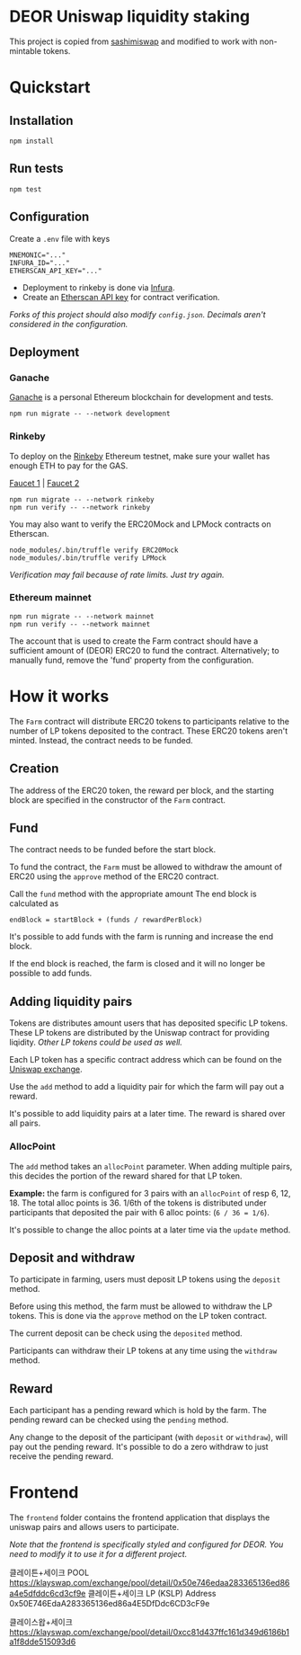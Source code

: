 # DEOR Uniswap liquidity staking

This project is copied from [sashimiswap](https://github.com/SashimiProject/sashimiswap) and modified to work with
non-mintable tokens.

# Quickstart

## Installation

```
npm install
```

## Run tests

```
npm test
```

## Configuration

Create a `.env` file with keys

```
MNEMONIC="..."
INFURA_ID="..."
ETHERSCAN_API_KEY="..."
```

* Deployment to rinkeby is done via [Infura](https://infura.io/).
* Create an [Etherscan API key](https://etherscan.io/myapikey) for contract verification.

_Forks of this project should also modify `config.json`. Decimals aren't considered in the configuration._

## Deployment

### Ganache

[Ganache](https://www.trufflesuite.com/ganache) is a personal Ethereum blockchain for development and
tests.

```
npm run migrate -- --network development
```

### Rinkeby

To deploy on the [Rinkeby](https://rinkeby.io/) Ethereum testnet, make sure your wallet has enough ETH to pay for the
GAS.

[Faucet 1](https://testnet.help/en/ethfaucet/rinkeby) | [Faucet 2](https://faucet.rinkeby.io/)

```
npm run migrate -- --network rinkeby
npm run verify -- --network rinkeby
```

You may also want to verify the ERC20Mock and LPMock contracts on Etherscan.

```
node_modules/.bin/truffle verify ERC20Mock
node_modules/.bin/truffle verify LPMock
```

_Verification may fail because of rate limits. Just try again._

### Ethereum mainnet

```
npm run migrate -- --network mainnet
npm run verify -- --network mainnet
```

The account that is used to create the Farm contract should have a sufficient amount of (DEOR) ERC20 to fund the
contract. Alternatively; to manually fund, remove the 'fund' property from the configuration.

# How it works

The `Farm` contract will distribute ERC20 tokens to participants relative to the number of LP tokens deposited to the
contract. These ERC20 tokens aren't minted. Instead, the contract needs to be funded.

## Creation

The address of the ERC20 token, the reward per block, and the starting block are specified in the constructor of the
`Farm` contract.

## Fund

The contract needs to be funded before the start block. 

To fund the contract, the `Farm` must be allowed to withdraw the amount of ERC20 using the `approve` method of the ERC20
contract.

Call the `fund` method with the appropriate amount The end block is calculated as

    endBlock = startBlock + (funds / rewardPerBlock)

It's possible to add funds with the farm is running and increase the end block.
 
If the end block is reached, the farm is closed and it will no longer be possible to add funds.   

## Adding liquidity pairs

Tokens are distributes amount users that has deposited specific LP tokens. These LP tokens are distributed by the
Uniswap contract for providing liqidity. _Other LP tokens could be used as well._

Each LP token has a specific contract address which can be found on the [Uniswap exchange](https://info.uniswap.org/).

Use the `add` method to add a liquidity pair for which the farm will pay out a reward.

It's possible to add liquidity pairs at a later time. The reward is shared over all pairs.

### AllocPoint

The `add` method takes an `allocPoint` parameter. When adding multiple pairs, this decides the portion of the reward
shared for that LP token.

**Example:** the farm is configured for 3 pairs with an `allocPoint` of resp 6, 12, 18. The
total alloc points is 36. 1/6th of the tokens is distributed under participants that deposited the pair with 6
alloc points: (`6 / 36 = 1/6`). 

It's possible to change the alloc points at a later time via the `update` method.

## Deposit and withdraw

To participate in farming, users must deposit LP tokens using the `deposit` method.

Before using this method, the farm must be allowed to withdraw the LP tokens. This is done via the `approve` method on
the LP token contract.

The current deposit can be check using the `deposited` method. 

Participants can withdraw their LP tokens at any time using the `withdraw` method.

## Reward

Each participant has a pending reward which is hold by the farm. The pending reward can be checked using the `pending`
method.

Any change to the deposit of the participant (with `deposit` or `withdraw`), will pay out the pending reward. It's
possible to do a zero withdraw to just receive the pending reward.

# Frontend

The `frontend` folder contains the frontend application that displays the uniswap pairs and allows users to participate.

_Note that the frontend is specifically styled and configured for DEOR. You need to modify it to use it for a
different project._  


클레이튼+세이크 POOL
https://klayswap.com/exchange/pool/detail/0x50e746edaa283365136ed86a4e5dfddc6cd3cf9e
클레이튼+세이크 LP (KSLP) Address
0x50E746EdaA283365136ed86a4E5DfDdc6CD3cF9e


클레이스왑+세이크
https://klayswap.com/exchange/pool/detail/0xcc81d437ffc161d349d6186b1a1f8dde515093d6
